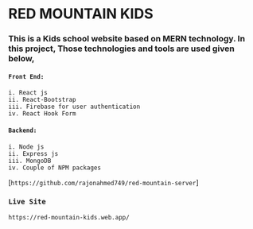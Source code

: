 # RED MOUNTAIN KIDS

### This is a Kids school website based on MERN technology. In this project, Those technologies and tools are used given below,

#### `Front End:`
    i. React js
    ii. React-Bootstrap
    iii. Firebase for user authentication
    iv. React Hook Form

#### `Backend: `
    i. Node js
    ii. Express js
    iii. MongoDB
    iv. Couple of NPM packages


[`https://github.com/rajonahmed749/red-mountain-server`]


### `Live Site`

    https://red-mountain-kids.web.app/